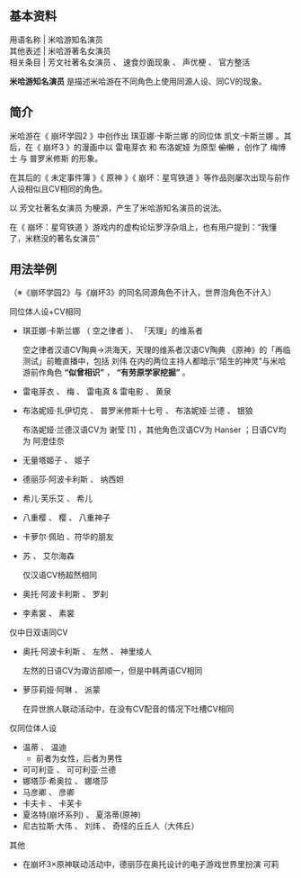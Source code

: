 **基本资料**  
---  
用语名称  |  米哈游知名演员   
其他表述  |  米哈游著名女演员   
相关条目  |  芳文社著名女演员  、  速食炒面现象  、  声优梗  、  官方整活   
  
**米哈游知名演员** 是描述米哈游在不同角色上使用同源人设、同CV的现象。

##  简介

米哈游在《  崩坏学园2  》中创作出  琪亚娜·卡斯兰娜  的同位体  凯文·卡斯兰娜  。其后，在《  崩坏3  》的漫画中以  雷电芽衣  和
布洛妮娅  为原型 ~~偷懒~~ ，创作了  梅博士  与  普罗米修斯  的形象。

在其后的《  未定事件簿  》《  原神  》《  崩坏：星穹铁道  》等作品则屡次出现与前作人设相似且CV相同的角色。

以  芳文社著名女演员  为梗源，产生了米哈游知名演员的说法。

在《  崩坏：星穹铁道  》游戏内的虚构论坛罗浮杂俎上，也有用户提到：“我懂了，米糕没的著名女演员”

##  用法举例

（※《崩坏学园2》与《崩坏3》的同名同源角色不计入，世界泡角色不计入）

同位体人设+CV相同

  * 琪亚娜·卡斯兰娜  （  空之律者  ）、  「天理」的维系者 

     空之律者汉语CV陶典→洪海天，天理的维系者汉语CV陶典 
     《原神》的「再临测试」前瞻直播中，包括  刘伟  在内的两位主持人都暗示“陌生的神灵”与米哈游前作角色 **“似曾相识”** ， **“有劳原学家挖掘”** 。 

  * 雷电芽衣  、  梅  、  雷电真  & 雷电影  、  黄泉 
  * 布洛妮娅·扎伊切克  、  普罗米修斯十七号  、  布洛妮娅·兰德  、  银狼 

     布洛妮娅·兰德汉语CV为  谢莹  [1]  ，其他角色汉语CV为  Hanser  ；日语CV均为  阿澄佳奈 

  * 无量塔姬子  、  姬子 
  * 德丽莎·阿波卡利斯  、  纳西妲 
  * 希儿·芙乐艾  、  希儿 
  * 八重樱  、  樱  、  八重神子 
  * 卡萝尔·佩珀  、符华的朋友 
  * 苏  、  艾尔海森 

     仅汉语CV杨超然相同 

  * 奥托·阿波卡利斯  、  罗刹 
  * 李素裳  、  素裳 

仅中日双语同CV

  * 奥托·阿波卡利斯  、  左然  、  神里绫人 

     左然的日语CV为诹访部顺一，但是中韩两语CV相同 

  * 萝莎莉娅·阿琳  、  派蒙 

     在异世旅人联动活动中，在没有CV配音的情况下吐槽CV相同 

仅同位体人设

  * 温蒂  、  温迪 
    * 前者为女性，后者为男性 
  * 可可利亚  、  可可利亚·兰德 
  * 娜塔莎·希奥拉  、  娜塔莎 
  * 马彦卿  、  彦卿 
  * 卡夫卡  、  卡芙卡 
  * 夏洛特(崩坏系列)  、  夏洛蒂(原神) 
  * 尼古拉斯·大伟  、  刘炜  、  奇怪的丘丘人（大伟丘） 

其他

  * 在崩坏3×原神联动活动中，德丽莎在奥托设计的电子游戏世界里扮演  可莉 